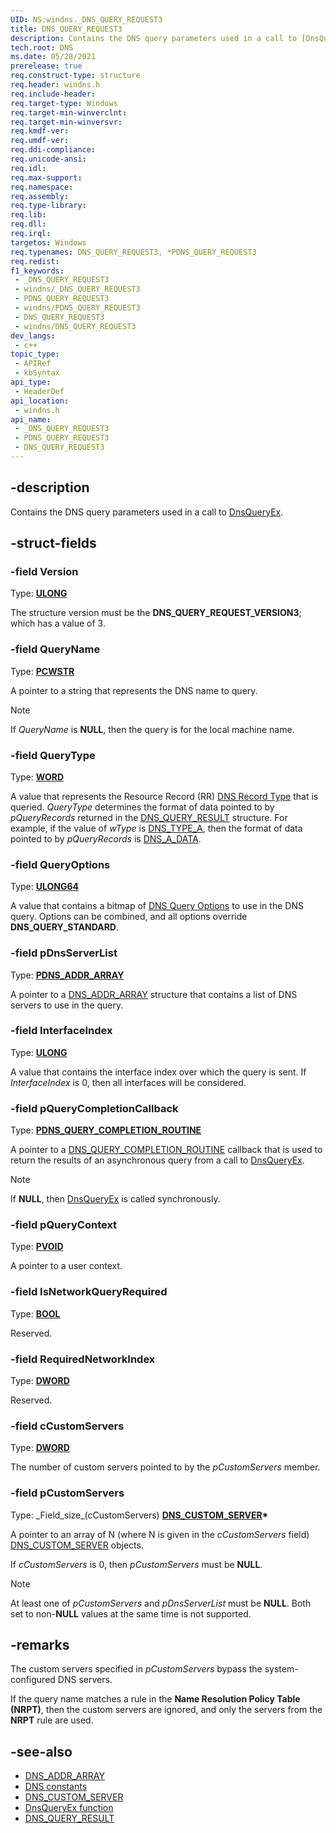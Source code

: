 ```yaml
---
UID: NS:windns._DNS_QUERY_REQUEST3
title: DNS_QUERY_REQUEST3
description: Contains the DNS query parameters used in a call to [DnsQueryEx](/windows/win32/api/windns/nf-windns-dnsqueryex).
tech.root: DNS
ms.date: 05/28/2021
prerelease: true
req.construct-type: structure
req.header: windns.h
req.include-header: 
req.target-type: Windows
req.target-min-winverclnt: 
req.target-min-winversvr: 
req.kmdf-ver: 
req.umdf-ver: 
req.ddi-compliance: 
req.unicode-ansi: 
req.idl: 
req.max-support: 
req.namespace: 
req.assembly: 
req.type-library: 
req.lib: 
req.dll: 
req.irql: 
targetos: Windows
req.typenames: DNS_QUERY_REQUEST3, *PDNS_QUERY_REQUEST3
req.redist: 
f1_keywords:
 - _DNS_QUERY_REQUEST3
 - windns/_DNS_QUERY_REQUEST3
 - PDNS_QUERY_REQUEST3
 - windns/PDNS_QUERY_REQUEST3
 - DNS_QUERY_REQUEST3
 - windns/DNS_QUERY_REQUEST3
dev_langs:
 - c++
topic_type:
 - APIRef
 - kbSyntax
api_type:
 - HeaderDef
api_location:
 - windns.h
api_name:
 - _DNS_QUERY_REQUEST3
 - PDNS_QUERY_REQUEST3
 - DNS_QUERY_REQUEST3
---
```


## -description

Contains the DNS query parameters used in a call to [DnsQueryEx](/windows/win32/api/windns/nf-windns-dnsqueryex).

## -struct-fields

### -field Version

Type: **[ULONG](/windows/win32/winprog/windows-data-types)**

The structure version must be the **DNS_QUERY_REQUEST_VERSION3**; which has a value of 3.

### -field QueryName

Type: **[PCWSTR](/windows/win32/winprog/windows-data-types)**

A pointer to a string that represents the DNS name to query.

> [!NOTE]
> If *QueryName* is **NULL**, then the query is for the local machine name.

### -field QueryType

Type: **[WORD](/windows/win32/winprog/windows-data-types)**

A value that represents the Resource Record (RR) [DNS Record Type](/windows/win32/dns/dns-constants#dns-record-types) that is queried. *QueryType* determines the format of data pointed to by *pQueryRecords* returned in the [DNS_QUERY_RESULT](/windows/win32/api/windns/ns-windns-dns_query_result) structure. For example, if the value of *wType* is [DNS_TYPE_A](/windows/win32/dns/dns-constants), then the format of data pointed to by *pQueryRecords* is [DNS_A_DATA](/windows/win32/api/windns/ns-windns-dns_a_data).

### -field QueryOptions

Type: **[ULONG64](/windows/win32/winprog/windows-data-types)**

A value that contains a bitmap of [DNS Query Options](/windows/win32/dns/dns-constants#dns-query-options) to use in the DNS query. Options can be combined, and all options override **DNS_QUERY_STANDARD**.

### -field pDnsServerList

Type: **[PDNS_ADDR_ARRAY](/windows/win32/api/windns/ns-windns-dns_addr_array)**

A pointer to a [DNS_ADDR_ARRAY](/windows/win32/api/windns/ns-windns-dns_addr_array) structure that contains a list of DNS servers to use in the query.

### -field InterfaceIndex

Type: **[ULONG](/windows/win32/winprog/windows-data-types)**

A value that contains the interface index over which the query is sent. If *InterfaceIndex* is 0, then all interfaces will be considered.

### -field pQueryCompletionCallback

Type: **[PDNS_QUERY_COMPLETION_ROUTINE](/windows/win32/api/windns/nc-windns-dns_query_completion_routine)**

A pointer to a [DNS_QUERY_COMPLETION_ROUTINE](/windows/win32/api/windns/nc-windns-dns_query_completion_routine) callback that is used to return the results of an asynchronous query from a call to [DnsQueryEx](/windows/win32/api/windns/nf-windns-dnsqueryex).

> [!NOTE]
> If **NULL**, then [DnsQueryEx](/windows/win32/api/windns/nf-windns-dnsqueryex) is called synchronously.

### -field pQueryContext

Type: **[PVOID](/windows/win32/winprog/windows-data-types)**

A pointer to a user context.

### -field IsNetworkQueryRequired

Type: **[BOOL](/windows/win32/winprog/windows-data-types)**

Reserved.

### -field RequiredNetworkIndex

Type: **[DWORD](/windows/win32/winprog/windows-data-types)**

Reserved.

### -field cCustomServers

Type: **[DWORD](/windows/win32/winprog/windows-data-types)**

The number of custom servers pointed to by the *pCustomServers* member.

### -field pCustomServers

Type: \_Field\_size\_(cCustomServers) **[DNS_CUSTOM_SERVER](/windows/win32/api/windns/ns-windns-dns_custom_server)\***

A pointer to an array of N (where N is given in the *cCustomServers* field) [DNS_CUSTOM_SERVER](/windows/win32/api/windns/ns-windns-dns_custom_server) objects.

If *cCustomServers* is 0, then *pCustomServers* must be **NULL**.

> [!NOTE]
> At least one of *pCustomServers* and *pDnsServerList* must be **NULL**. Both set to non-**NULL** values at the same time is not supported.

## -remarks

The custom servers specified in *pCustomServers* bypass the system-configured DNS servers.

If the query name matches a rule in the **Name Resolution Policy Table (NRPT)**, then the custom servers are ignored, and only the servers from the **NRPT** rule are used.

## -see-also

* [DNS_ADDR_ARRAY](/windows/win32/api/windns/ns-windns-dns_addr_array)
* [DNS constants](/windows/win32/dns/dns-constants)
* [DNS_CUSTOM_SERVER](/windows/win32/api/windns/ns-windns-dns_custom_server)
* [DnsQueryEx function](/windows/win32/api/windns/nf-windns-dnsqueryex)
* [DNS_QUERY_RESULT](/windows/win32/api/windns/ns-windns-dns_query_result)
